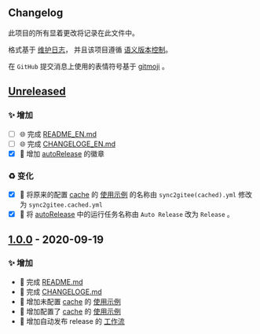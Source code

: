 ## Changelog

此项目的所有显着更改将记录在此文件中。

格式基于 [维护日志](https://keepachangelog.com/zh-CN/1.0.0/)，
并且该项目遵循 [语义版本控制](https://semver.org/spec/v2.0.0.html)。

在 `GitHub` 提交消息上使用的表情符号基于 [gitmoji](https://gitmoji.carloscuesta.me/) 。

## [Unreleased]

### ✨ 增加

- [ ] 🌐 完成 [README_EN.md](./README_EN.md)
- [ ] 🌐 完成 [CHANGELOGE_EN.md](./CHANGELOGE_EN.md)
- [x] 📝 增加 [autoRelease](https://github.com/yi-Xu-0100/hub-mirror/actions?query=workflow%3AautoRelease) 的徽章

### ♻️ 变化

- [x] 🚚 将原来的配置 [cache](./README.md#cache_path可选) 的 [使用示例](/yi-Xu-0100/hub-mirror/blob/v1.0.0/.github/workflows/sync2gitee(cached).yml) 的名称由 `sync2gitee(cached).yml` 修改为 `sync2gitee.cached.yml`
- [x] 🔧 将 [autoRelease](/yi-Xu-0100/hub-mirror/blob/v1.0.0/.github/workflows/autoRelease.yml) 中的运行任务名称由 `Auto Release` 改为 `Release` 。

## [1.0.0] - 2020-09-19

### ✨ 增加

- 📝 完成 [README.md](./README.md)
- 📝 完成 [CHANGELOGE.md](./CHANGELOG.md)
- 🔧 增加未配置 [cache](./README.md#cache_path可选) 的 [使用示例](./.github/workflows/sync2gitee.yml)
- 🔧 增加配置了 [cache](./README.md#cache_path可选) 的 [使用示例](./.github/workflows/sync2gitee(cached).yml)
- 👷 增加自动发布 release 的 [工作流](./.github/workflows/autoRelease.yml)

[Unreleased]: https://github.com/olivierlacan/keep-a-changelog/compare/v1.0.0...HEAD
[1.0.0]: https://github.com/mindsers/changelog-reader-action/compare/v1.0.0
